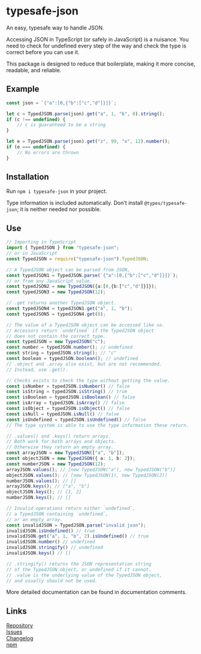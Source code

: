 # typesafe-json

An easy, typesafe way to handle JSON.

Accessing JSON in TypeScript (or safely in JavaScript) is a nuisance.
You need to check for undefined every step of the way
and check the type is correct before you can use it.

This package is designed to reduce that boilerplate,
making it more concise, readable, and reliable.

## Example

```ts
const json = `{"a":[0,{"b":["c","d"]}]}`;

let c = TypedJSON.parse(json).get("a", 1, "b", 0).string();
if (c !== undefined) {
    // c is guaranteed to be a string
}

let e = TypedJSON.parse(json).get("z", 99, "x", 12).number();
if (e === undefined) {
    // No errors are thrown
}
```

## Installation

Run `npm i typesafe-json` in your project.

Type information is included automatically.
Don't install `@types/typesafe-json`;
it is neither needed nor possible.

## Use

```ts
// Importing in TypeScript
import { TypedJSON } from "typesafe-json";
// or in JavaScript
const TypedJSON = require("typesafe-json").TypedJSON;

// A TypedJSON object can be parsed from JSON,
const typedJSON1 = TypedJSON.parse(`{"a":[0,{"b":["c","d"]}]}`);
// or from any JavaScript value.
const typedJSON2 = new TypedJSON({a:[0,{b:["c","d"]}]});
const typedJSON3 = new TypedJSON(12);

// .get returns another TypedJSON object.
const typedJSON4 = typedJSON1.get("a", 1, "b");
const typedJSON5 = typedJSON4.get(0);

// The value of a TypedJSON object can be accessed like so.
// Accessors return `undefined` if the TypedJSON object
// does not contain the correct type.
const typedJSON = new TypedJSON("c");
const number = typedJSON.number(); // undefined
const string = typedJSON.string(); // "c"
const boolean = typedJSON.boolean(); // undefined
// .object and .array also exist, but are not recommended.
// Instead, use .get().

// Checks exists to check the type without getting the value.
const isNumber = typedJSON.isNumber() // false
const isString = typedJSON.isString() // true
const isBoolean = typedJSON.isBoolean() // false
const isArray = typedJSON.isArray() // false
const isObject = typedJSON.isObject() // false
const isNull = typedJSON.isNull() // false
const isUndefined = typedJSON.isUndefined() // false
// The type system is able to use the type information these return.

// .values() and .keys() return arrays.
// Both work for both arrays and objects.
// Otherwise they return an empty array.
const arrayJSON = new TypedJSON(["a", "b"]);
const objectJSON = new TypedJSON({ a: 1, b: 2});
const numberJSON = new TypedJSON(12);
arrayJSON.values(); // [new TypedJSON("a"), new TypedJSON("b")]
objectJSON.values(); // [new TypedJSON(1), new TypedJSON(2)]
numberJSON.values(); // []
arrayJSON.keys(); // ["a", "b"]
objectJSON.keys(); // [1, 2]
numberJSON.keys(); // []

// Invalid operations return either `undefined`,
// a TypedJSON containing `undefined`,
// or an empty array.
const invalidJSON = TypedJSON.parse("invalid json");
invalidJSON.isUndefined() // true
invalidJSON.get("a", 1, "b", 2).isUndefined() // true
invalidJSON.number() // undefined
invalidJSON.stringify() // undefined
invalidJSON.keys() // []

// .stringify() returns the JSON representation string
// of the TypedJSON object, or undefined if it cannot.
// .value is the underlying value of the TypedJSON object,
// and usually should not be used.
```

More detailed documentation can be found in documentation comments.

## Links

[Repository](https://github.com/NicholasThrom/typesafe-json)<br/>
[Issues](https://github.com/NicholasThrom/typesafe-json/issues)<br/>
[Changelog](https://github.com/NicholasThrom/typesafe-json/blob/master/CHANGELOG.md)<br/>
[npm](https://www.npmjs.com/package/typesafe-json)<br/>
